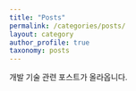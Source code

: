 ```yaml
---
title: "Posts"
permalink: /categories/posts/
layout: category
author_profile: true
taxonomy: posts
---
```


<style>
@font-face { font-family: 'IBMPlexSansKR-Regular';
   src: url('https://cdn.jsdelivr.net/gh/projectnoonnu/noonfonts_20-07@1.0/IBMPlexSansKR-Regular.woff') format('woff'); font-weight: normal; font-style: normal; }
body{
font-family: 'IBMPlexSansKR-Regular';
}
</style>

개발 기술 관련 포스트가 올라옵니다.
